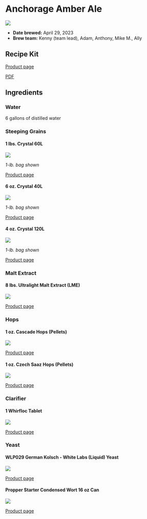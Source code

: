 # Anchorage Amber Ale

![](../img/ugly-fish-ipa.jpg)

* **Date brewed:** April 29, 2023
* **Brew team:** Kenny (team lead), Adam, Anthony, Mike M., Ally

## Recipe Kit

[Product page](https://www.morebeer.com/products/alaskan-amber-clone-eskimo-ale-extract.html)

[PDF](../eskimo-amber-ale.pdf)

## Ingredients

### Water 

6 gallons of distilled water

### Steeping Grains

#### 1 lbs. Crystal 60L

![](../img/crystal-60l-malt.png)

*1-lb. bag shown*

[Product page](https://www.morebeer.com/products/briess-caramel-60l-malt.html)

#### 6 oz. Crystal 40L

![](../img/crystal-40l-malt.png)

*1-lb. bag shown*

[Product page](https://www.morebeer.com/products/briess-caramel-40l-malt.html)

#### 4 oz. Crystal 120L

![](../img/crystal-120l-malt.png)

*1-lb. bag shown*

[Product page](https://www.morebeer.com/products/briess-caramel-120l-malt.html)

### Malt Extract

#### 8 lbs. Ultralight Malt Extract (LME)

![](../img/ultralight-lme.jpg)

[Product page](https://www.morebeer.com/products/ultralight-malt-extract-lme.html)

### Hops

#### 1 oz. Cascade Hops (Pellets)

![](../img/cascade-hops.png)

[Product page](https://www.morebeer.com/products/cascade-hops-pellets.html)

#### 1 oz. Czech Saaz Hops (Pellets)

![](../img/czech-saaz-hops.png)

[Product page](https://www.morebeer.com/products/czech-saaz-hops-pellets.html)

### Clarifier

#### 1 Whirfloc Tablet

![](../img/whirlfloc-tablet.png)

[Product page](https://www.morebeer.com/products/whirlfloc-tablets.html)

### Yeast

#### WLP029 German Kolsch - White Labs (Liquid) Yeast

![](../img/white-labs-german-kolsch-yeast.jpg)

[Product page](https://www.morebeer.com/products/wlp029-german-kolsch-white-labs-yeast.html)

#### Propper Starter Condensed Wort 16 oz Can

![](../img/propper-starter.jpg)

[Product page](https://omegayeast.com/propper/propper-starter)